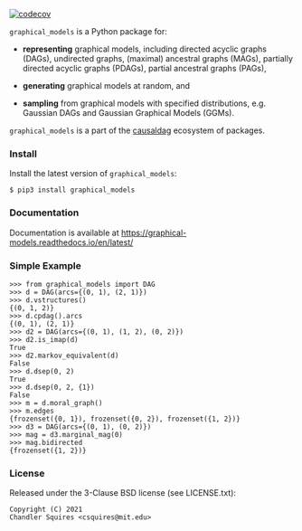 [![codecov](https://codecov.io/gh/uhlerlab/causaldag/branch/master/graph/badge.svg?token=RSM00FKU9A)](https://codecov.io/gh/uhlerlab/causaldag)

`graphical_models` is a Python package for:
* **representing** graphical models, including directed acyclic graphs (DAGs), undirected graphs,
(maximal) ancestral graphs (MAGs), partially directed acyclic graphs (PDAGs), partial ancestral graphs (PAGs),

* **generating** graphical models at random, and

* **sampling** from graphical models with specified distributions, e.g. Gaussian DAGs and Gaussian Graphical Models (GGMs).

`graphical_models` is a part of the [causaldag](https://github.com/uhlerlab/causaldag) ecosystem of packages.

### Install
Install the latest version of `graphical_models`:
```
$ pip3 install graphical_models
```

### Documentation
Documentation is available at https://graphical-models.readthedocs.io/en/latest/


### Simple Example

```
>>> from graphical_models import DAG
>>> d = DAG(arcs={(0, 1), (2, 1)})
>>> d.vstructures()
{(0, 1, 2)}
>>> d.cpdag().arcs
{(0, 1), (2, 1)}
>>> d2 = DAG(arcs={(0, 1), (1, 2), (0, 2)})
>>> d2.is_imap(d)
True
>>> d2.markov_equivalent(d)
False
>>> d.dsep(0, 2)
True
>>> d.dsep(0, 2, {1})
False
>>> m = d.moral_graph()
>>> m.edges
{frozenset({0, 1}), frozenset({0, 2}), frozenset({1, 2})}
>>> d3 = DAG(arcs={(0, 1), (0, 2)})
>>> mag = d3.marginal_mag(0)
>>> mag.bidirected
{frozenset({1, 2})}
```

### License

Released under the 3-Clause BSD license (see LICENSE.txt):
```
Copyright (C) 2021
Chandler Squires <csquires@mit.edu>
```
